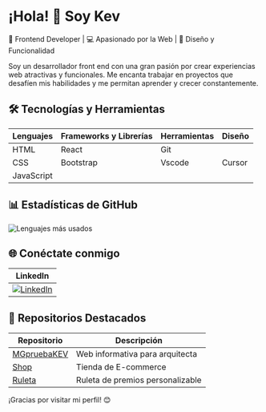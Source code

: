# ¡Hola! 👋 Soy Kev

🌟 Frontend Developer | 💻 Apasionado por la Web | 🎨 Diseño y Funcionalidad

Soy un desarrollador front end con una gran pasión por crear experiencias web atractivas y funcionales. Me encanta trabajar en proyectos que desafíen mis habilidades y me permitan aprender y crecer constantemente.

## 🛠 Tecnologías y Herramientas

| Lenguajes | Frameworks y Librerías | Herramientas | Diseño |
|-----------|------------------------|--------------|--------|
| HTML | React | Git |
| CSS | Bootstrap | Vscode | Cursor |
| JavaScript | | | |


## 📊 Estadísticas de GitHub

![Lenguajes más usados](https://github-readme-stats.vercel.app/api/top-langs/?username=soykeviin&layout=compact&theme=radical)

## 🌐 Conéctate conmigo

| LinkedIn |
|----------|
| [![LinkedIn](https://img.shields.io/badge/LinkedIn-Kevin_Caballero-blue)](https://www.linkedin.com/in/kevin-caballero-3b853a365) | 

## 📌 Repositorios Destacados

| Repositorio | Descripción |
|-------------|-------------|
| [MGpruebaKEV](https://soykeviin.github.io/MGpruebaKEV-/) | Web informativa para arquitecta |
| [Shop](https://soykeviin.github.io/shop/) | Tienda de E-commerce |
| [Ruleta](https://soykeviin.github.io/RuletaKEV/) | Ruleta de premios personalizable |


¡Gracias por visitar mi perfil! 😊
